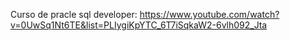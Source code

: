Curso de pracle sql developer: https://www.youtube.com/watch?v=0UwSq1Nt6TE&list=PLIygiKpYTC_6T7iSqkaW2-6vlh092_Jta
